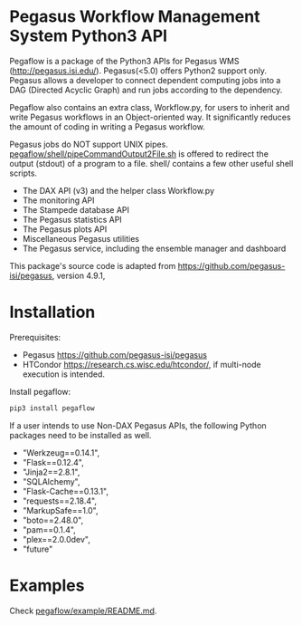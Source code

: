 # Pegasus Workflow Management System Python3 API
Pegaflow is a package of the Python3 APIs for Pegasus WMS (http://pegasus.isi.edu/). Pegasus(<5.0) offers Python2 support only. Pegasus allows a developer to connect dependent computing jobs into a DAG (Directed Acyclic Graph) and run jobs according to the dependency.

Pegaflow also contains an extra class, Workflow.py, for users to inherit and write Pegasus workflows in an Object-oriented way. It significantly reduces the amount of coding in writing a Pegasus workflow.

Pegasus jobs do NOT support UNIX pipes. [pegaflow/shell/pipeCommandOutput2File.sh](pegaflow/shell/pipeCommandOutput2File.sh) is offered to redirect the output (stdout) of a program to a file. shell/ contains a few other useful shell scripts.

* The DAX API (v3) and the helper class Workflow.py
* The monitoring API
* The Stampede database API
* The Pegasus statistics API
* The Pegasus plots API
* Miscellaneous Pegasus utilities
* The Pegasus service, including the ensemble manager and dashboard

This package's source code is adapted from https://github.com/pegasus-isi/pegasus, version 4.9.1,


# Installation
Prerequisites:

* Pegasus https://github.com/pegasus-isi/pegasus
* HTCondor https://research.cs.wisc.edu/htcondor/, if multi-node execution is intended.

Install pegaflow:

```python
pip3 install pegaflow
```

If a user intends to use Non-DAX Pegasus APIs, the following Python packages need to be installed as well.

* "Werkzeug==0.14.1",
* "Flask==0.12.4",
* "Jinja2==2.8.1",
* "SQLAlchemy",
* "Flask-Cache==0.13.1",
* "requests==2.18.4",
* "MarkupSafe==1.0",
* "boto==2.48.0",
* "pam==0.1.4",
* "plex==2.0.0dev",
* "future"

# Examples

Check [pegaflow/example/README.md](pegaflow/example/README.md).